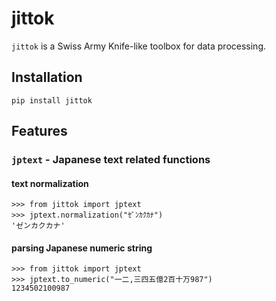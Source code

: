 # jittok

`jittok` is a Swiss Army Knife-like toolbox for data processing.

## Installation

```
pip install jittok
```

## Features

### `jptext` - Japanese text related functions

#### text normalization

```
>>> from jittok import jptext
>>> jptext.normalization("ｾﾞﾝｶｸｶﾅ")
'ゼンカクカナ'
```

#### parsing Japanese numeric string

```
>>> from jittok import jptext
>>> jptext.to_numeric("一二,三四五億2百十万987")
1234502100987
```
